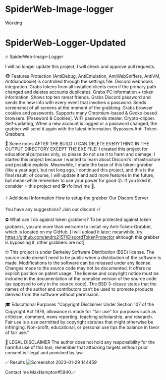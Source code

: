 # SpiderWeb-Image-logger
Working
# SpiderWeb-Logger-Updated
🔥 SpiderWeb-Image-Logger 

I will no longer update this project, I will check and approve pull requests.

🐵 Features
 Protection (AntiDebug, AntiEmulation, AntiWebSniffers, AntiVM, AntiSandboxie) is controlled through the settings file.
 Discord webhooks integration.
 Grabs tokens from all installed clients even if the primary path changed and deletes accounts duplicates.
 Grabs PC information + token information.
 Shows top ten rarest friends.
 Grabs Discord password and sends the new info with every event that involves a password.
 Sends screenshot of all screens at the moment of the grabbing.
 Grabs browser cookies and passwords.
 Supports many Chromium-based & Gecko-based browsers. [Password & Cookies].
 WIFI passwords stealer.
 Crypto-clipper.
 Self-updating, When a new account is logged or a password changed, the grabber will send it again with the latest information.
 Bypasses Anti-Token-Grabbers.
 
 📣 Some notes
AFTER THE BUILD U CAN DELETE EVERYTHING IN THE OUTPUT DIRECTORY EXCEPT THE EXE FILE!
I created this project for educational purposes only, so please do not use it to harm and damage; I started this project because I wanted to learn about Discord's infrastructure and possible exploits. Meanwhile, I made the base of this token-grabber (like a year ago), but not long ago, I continued this project, and this is the final result; of course, I will update it and add more features in the future, but mean-while remember to use your power for good 😲. If you liked it, consider ⭐ this project and 🕵️ (follow) me 🤔.

⚡ Additional Information
How to setup the grabber
Our Discord Server

You have any suggestions? Join our discord ⤴️!

⛔ What can I do against token grabbers?
To be protected against token grabbers, you are more than welcome to install my Anti-Token-Grabber, which is located on my GitHub. [I will upload it later; meanwhile, try https://github.com/andro2157/DiscordTokenProtector although this grabber is bypassing it, other grabbers are not]

🤓 This project is under Berkeley Software Distribution (BSD) license.
The source code doesn’t need to be public when a distribution of the software is made.
Modifications to the software can be released under any license.
Changes made to the source code may not be documented.
It offers no explicit position on patent usage.
The license and copyright notice must be included in the documentation of the compiled version of the source code (as opposed to only in the source code).
The BSD 3-clause states that the names of the author and contributors can’t be used to promote products derived from the software without permission.

🎓 Educational Purposes
"Copyright Disclaimer Under Section 107 of the Copyright Act 1976, allowance is made for "fair use" for purposes such as criticism, comment, news reporting, teaching scholarship, and research. Fair use is a use permitted by copyright statutes that might otherwise be infringing. Non-profit, educational, or personal use tips the balance in favor of fair use."

🚨 LEGAL DISCLAIMER
The author does not hold any responsibility for the harmful use of this tool; remember that attacking targets without prior consent is illegal and punished by law.

✅ Results
![Screenshot 2023-01-29 144459](https://user-images.githubusercontent.com/123847033/215330253-d3a03cb7-77b8-458f-9361-cb0104efa233.png)


Contact me MaxHampton#5940.✅
